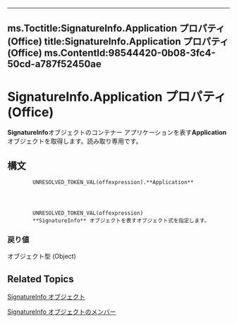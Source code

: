 

---
ms.Toctitle:SignatureInfo.Application プロパティ (Office)
title:SignatureInfo.Application プロパティ (Office)
ms.ContentId:98544420-0b08-3fc4-50cd-a787f52450ae
---
# SignatureInfo.Application プロパティ (Office)




**SignatureInfo**オブジェクトのコンテナー アプリケーションを表す**Application**オブジェクトを取得します。読み取り専用です。

## 構文

            UNRESOLVED_TOKEN_VAL(offexpression).**Application**




            UNRESOLVED_TOKEN_VAL(offexpression)
            **SignatureInfo** オブジェクトを表すオブジェクト式を指定します。

### 戻り値
オブジェクト型 (Object)





## Related Topics

[SignatureInfo オブジェクト](fe0ffe7d-7cc7-0d82-6888-d5eacca0d3ce.md)

[SignatureInfo オブジェクトのメンバー](52c19097-8afb-d35c-a9f7-eae81e91c05d.md)




